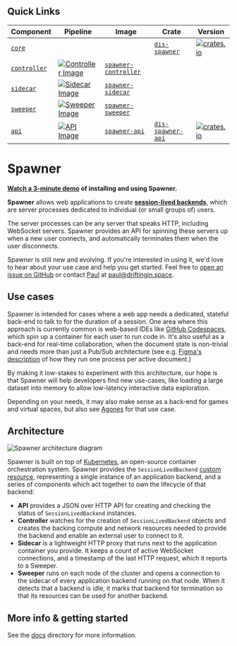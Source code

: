## Quick Links


| Component | Pipeline | Image | Crate | Version |
| ---       | ---   | ---     | ---      | ---   |
| [`core`](https://github.com/drifting-in-space/spawner/tree/master/crates/core) | | | [`dis-spawner`](https://crates.io/crates/dis-spawner) | [![crates.io](https://img.shields.io/crates/v/dis-spawner.svg)](https://crates.io/crates/dis-spawner) |
| [`controller`](https://github.com/drifting-in-space/spawner/tree/master/crates/controller) | [![Controller Image](https://github.com/drifting-in-space/spawner/actions/workflows/docker-publish-controller.yml/badge.svg)](https://github.com/drifting-in-space/spawner/actions/workflows/docker-publish-controller.yml) | [`spawner-controller`](https://github.com/drifting-in-space/spawner/pkgs/container/spawner-controller) | | |
| [`sidecar`](https://github.com/drifting-in-space/spawner/tree/master/crates/sidecar) | [![Sidecar Image](https://github.com/drifting-in-space/spawner/actions/workflows/docker-publish-sidecar.yml/badge.svg)](https://github.com/drifting-in-space/spawner/actions/workflows/docker-publish-sidecar.yml) | [`spawner-sidecar`](https://github.com/drifting-in-space/spawner/pkgs/container/spawner-sidecar) | | |
| [`sweeper`](https://github.com/drifting-in-space/spawner/tree/master/crates/sweeper) | [![Sweeper Image](https://github.com/drifting-in-space/spawner/actions/workflows/docker-publish-sweeper.yml/badge.svg)](https://github.com/drifting-in-space/spawner/actions/workflows/docker-publish-sweeper.yml) | [`spawner-sweeper`](https://github.com/drifting-in-space/spawner/pkgs/container/spawner-sweeper) | | |
| [`api`](https://github.com/drifting-in-space/spawner/tree/master/crates/api) | [![API Image](https://github.com/drifting-in-space/spawner/actions/workflows/docker-publish-api.yml/badge.svg)](https://github.com/drifting-in-space/spawner/actions/workflows/docker-publish-api.yml) | [`spawner-api`](https://github.com/drifting-in-space/spawner/pkgs/container/spawner-api) | [`dis-spawner-api`](https://crates.io/crates/dis-spawner-api) | [![crates.io](https://img.shields.io/crates/v/dis-spawner-api.svg)](https://crates.io/crates/dis-spawner-api) |

# Spawner

**[Watch a 3-minute demo](https://www.youtube.com/watch?v=aGsxxcQRKa4) of installing and using Spawner.**

**Spawner** allows web applications to create [**session-lived backends**](https://driftingin.space/posts/session-lived-application-backends),
which are server processes dedicated to individual (or small groups of) users.

The server processes can be any server that speaks HTTP, including WebSocket servers. Spawner provides
an API for spinning these servers up when a new user connects, and automatically terminates
them when the user disconnects.

Spawner is still new and evolving. If you're interested in using it, we'd love
to hear about your use case and help you get started. Feel free to [open an issue on GitHub](https://github.com/drifting-in-space/spawner/issues)
or contact [Paul](https://github.com/paulgb) at [paul@driftingin.space](mailto:paul@driftingin.space).

## Use cases

Spawner is intended for cases where a web app needs a dedicated, stateful back-end to talk to for the
duration of a session. One area where this approach is currently common is web-based IDEs like
[GitHub Codespaces](https://github.com/features/codespaces), which spin up a container for each user
to run code in. It's also useful as a back-end for real-time collaboration, when the document state
is non-trivial and needs more than just a Pub/Sub architecture (see e.g.
[Figma's description](https://www.figma.com/blog/rust-in-production-at-figma/) of how they run one
process per active document.)

By making it low-stakes to experiment with this architecture, our hope is
that Spawner will help developers find new use-cases, like loading a large dataset into memory
to allow low-latency interactive data exploration.

Depending on your needs, it may also make sense as a back-end for games and virtual spaces, but also
see [Agones](https://agones.dev/site/) for that use case.

## Architecture

![Spawner architecture diagram](https://github.com/drifting-in-space/spawner/raw/master/docs/diagram.svg)

Spawner is built on top of [Kubernetes](https://kubernetes.io/), an open-source container orchestration
system. Spawner provides the `SessionLivedBackend` [custom resource](https://kubernetes.io/docs/concepts/extend-kubernetes/api-extension/custom-resources/),
representing a single instance of an application backend, and a series of components which act together
to own the lifecycle of that backend:

- **API** provides a JSON over HTTP API for creating and checking the status of `SessionLivedBackend` instances.
- **Controller** watches for the creation of `SessionLivedBackend` objects and creates the backing compute and
  network resources needed to provide the backend and enable an external user to connect to it.
- **Sidecar** is a lightweight HTTP proxy that runs next to the application container you provide. It keeps
  a count of active WebSocket connections, and a timestamp of the last HTTP request, which it reports to a
  Sweeper.
- **Sweeper** runs on each node of the cluster and opens a connection to the sidecar of every application backend
  running on that node. When it detects that a backend is idle, it marks that backend for termination so that its
  resources can be used for another backend.

## More info & getting started

See the [docs](https://github.com/drifting-in-space/spawner/blob/master/docs/README.md) directory
for more information.
